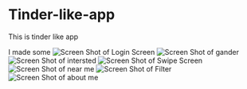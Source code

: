 # Tinder-like-app
This is tinder like app

I made some 
![Screen Shot of Login Screen](https://github.com/SunilNavgurukul/Tinder-like-app/blob/master/Screenshot_20191122_162554_com.example.konnectorapp.jpg)
![Screen Shot of gander](https://github.com/SunilNavgurukul/Tinder-like-app/blob/master/Screenshot_20191122_162557_com.example.konnectorapp.jpg)
![Screen Shot of intersted](https://github.com/SunilNavgurukul/Tinder-like-app/blob/master/Screenshot_20191122_162601_com.example.konnectorapp.jpg)
![Screen Shot of Swipe Screen](https://github.com/SunilNavgurukul/Tinder-like-app/blob/master/Screenshot_20191122_162606_com.example.konnectorapp.jpg)
![Screen Shot of near me](https://github.com/SunilNavgurukul/Tinder-like-app/blob/master/Screenshot_20191122_162616_com.example.konnectorapp.jpg)
![Screen Shot of Filter](https://github.com/SunilNavgurukul/Tinder-like-app/blob/master/Screenshot_20191122_162626_com.example.konnectorapp.jpg)
![Screen Shot of about me](https://github.com/SunilNavgurukul/Tinder-like-app/blob/master/Screenshot_20191122_162658_com.example.konnectorapp.jpg)
